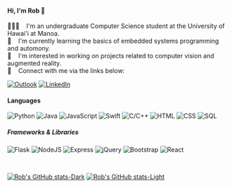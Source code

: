 #### Hi, I'm Rob 👋<br>
👨🏻‍🎓&nbsp;&nbsp;&nbsp;&nbsp;I'm an undergraduate Computer Science student at the University of Hawai'i at Manoa.<br>
🌱&nbsp;&nbsp;&nbsp;&nbsp;I'm currently learning the basics of embedded systems programming and automony.<br>
👀&nbsp;&nbsp;&nbsp;&nbsp;I'm interested in working on projects related to computer vision and augmented reality.<br>
🤝&nbsp;&nbsp;&nbsp;&nbsp;Connect with me via the links below:

[![Outlook](https://img.shields.io/badge/-outlook-0072C6?style=for-the-badge&logo=microsoftoutlook&logoColor=white)](mailto:rob_godfrey@outlook.com)
[![LinkedIn](https://img.shields.io/badge/-LINKEDIN-0077B5?style=for-the-badge&logo=linkedin&logoColor=white)](https://www.linkedin.com/in/bob-godfrey/)

#### Languages

![Python](https://img.shields.io/badge/python-306998?&logo=python&style=for-the-badge&logoColor=FFE873)
![Java](https://img.shields.io/badge/java-ED8B00?&style=for-the-badge&logo=oracle&logoColor=ffffff)
![JavaScript](https://img.shields.io/badge/javascript-323330?&style=for-the-badge&logo=javascript&logoColor=F0DB4F)
![Swift](https://img.shields.io/badge/swift-ff722b?&style=for-the-badge&logo=swift&logoColor=ffffff)
![C/C++](https://img.shields.io/badge/c/C++-0065a8?&style=for-the-badge&logo=cplusplus&logoColor=ffffff)
![HTML](https://img.shields.io/badge/html-e34c26?&style=for-the-badge&logo=html5&logoColor=ffffff)
![CSS](https://img.shields.io/badge/css-1572B6?&style=for-the-badge&logo=css3&logoColor=ffffff)
![SQL](https://img.shields.io/badge/sql-0064a5?&style=for-the-badge&logo=postgresql&logoColor=ffffff)

##### Frameworks & Libraries

![Flask](https://img.shields.io/badge/flask-eeeeee?&style=for-the-badge&logo=flask&logoColor=000000)
![NodeJS](https://img.shields.io/badge/node.js-3c873a?&style=for-the-badge&logo=node.js&logoColor=ffffff)
![Express](https://img.shields.io/badge/express-222222?&style=for-the-badge&logo=express&logoColor=ffffff)
![jQuery](https://img.shields.io/badge/jquery-333333?&style=for-the-badge&logo=jquery&logoColor=7ACEF4)
![Bootstrap](https://img.shields.io/badge/bootstrap-8713fa?&style=for-the-badge&logo=bootstrap&logoColor=ffffff)
![React](https://img.shields.io/badge/react-20232a?&style=for-the-badge&logo=react&logoColor=61dafb)


<br>

[![Rob's GitHub stats-Dark](https://github-readme-stats.vercel.app/api?username=robertgodfrey&count_private=true&show_icons=true&theme=gotham#gh-dark-mode-only)](https://github-readme-stats.vercel.app/api?username=robertgodfrey&count_private=true&show_icons=true&theme=gotham#gh-dark-mode-only)
[![Rob's GitHub stats-Light](https://github-readme-stats.vercel.app/api?username=robertgodfrey&count_private=true&show_icons=true&theme=vue#gh-light-mode-only)](https://github-readme-stats.vercel.app/api?username=robertgodfrey&count_private=true&show_icons=true&theme=vue#gh-light-mode-only)
